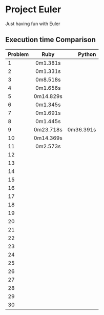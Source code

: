 # Project Euler

Just having fun with Euler


## Execution time Comparison

| Problem  | Ruby       | Python     |
| ---------|:----------:|-----------:|
| 1        | 0m1.381s   |            |
| 2        | 0m1.331s   |            |
| 3        | 0m8.518s   |            |
| 4        | 0m1.656s   |            |
| 5        | 0m14.829s  |            |
| 6        | 0m1.345s   |            |
| 7        | 0m1.691s   |            |
| 8        | 0m1.445s   |            |
| 9        | 0m23.718s  | 0m36.391s  |
| 10       | 0m14.369s  |            |
| 11       | 0m2.573s   |            |
| 12       |            |            |
| 13       |            |            |
| 14       |            |            |
| 15       |            |            |
| 16       |            |            |
| 17       |            |            |
| 18       |            |            |
| 19       |            |            |
| 20       |            |            |
| 21       |            |            |
| 22       |            |            |
| 23       |            |            |
| 24       |            |            |
| 25       |            |            |
| 26       |            |            |
| 27       |            |            |
| 28       |            |            |
| 29       |            |            |
| 30       |            |            |